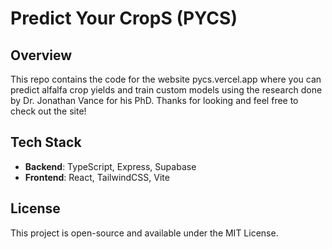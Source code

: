# Predict Your CropS (PYCS)

## Overview

This repo contains the code for the website pycs.vercel.app where you can predict alfalfa crop yields and train custom models using the research done by Dr. Jonathan Vance for his PhD. Thanks for looking and feel free to check out the site!

## Tech Stack

- **Backend**: TypeScript, Express, Supabase
- **Frontend**: React, TailwindCSS, Vite

## License

This project is open-source and available under the MIT License.
